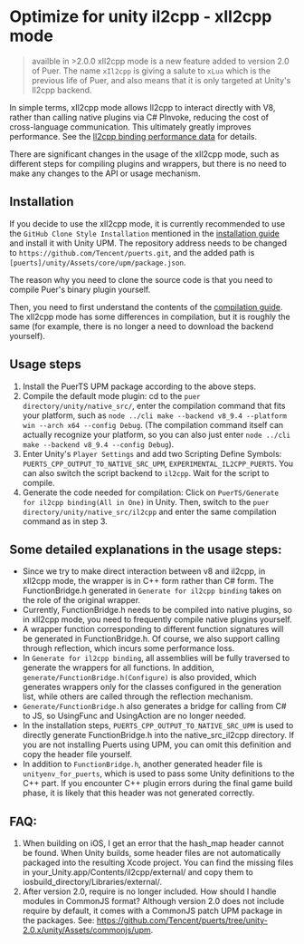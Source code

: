 # Optimize for unity il2cpp - xIl2cpp mode
> availble in >2.0.0
xIl2cpp mode is a new feature added to version 2.0 of Puer. The name `xIl2cpp` is giving a salute to `xLua` which is the previous life of Puer, and also means that it is only targeted at Unity's Il2cpp backend.

In simple terms, xIl2cpp mode allows Il2cpp to interact directly with V8, rather than calling native plugins via C# PInvoke, reducing the cost of cross-language communication. This ultimately greatly improves performance. See the [Il2cpp binding performance data](./index.md) for details.

There are significant changes in the usage of the xIl2cpp mode, such as different steps for compiling plugins and wrappers, but there is no need to make any changes to the API or usage mechanism.

## Installation
If you decide to use the xIl2cpp mode, it is currently recommended to use the `GitHub Clone Style Installation` mentioned in the [installation guide](../install) and install it with Unity UPM. The repository address needs to be changed to `https://github.com/Tencent/puerts.git`, and the added path is `[puerts]/unity/Assets/core/upm/package.json`.

The reason why you need to clone the source code is that you need to compile Puer's binary plugin yourself.

Then, you need to first understand the contents of the [compilation guide](../other/building). The xIl2cpp mode has some differences in compilation, but it is roughly the same (for example, there is no longer a need to download the backend yourself).

## Usage steps
1. Install the PuerTS UPM package according to the above steps.
2. Compile the default mode plugin: cd to the `puer directory/unity/native_src/`, enter the compilation command that fits your platform, such as `node ../cli make --backend v8_9.4 --platform win --arch x64 --config Debug`. (The compilation command itself can actually recognize your platform, so you can also just enter `node ../cli make --backend v8_9.4 --config Debug`).
3. Enter Unity's `Player Settings` and add two Scripting Define Symbols: `PUERTS_CPP_OUTPUT_TO_NATIVE_SRC_UPM`, `EXPERIMENTAL_IL2CPP_PUERTS`. You can also switch the script backend to `il2cpp`. Wait for the script to compile.
4. Generate the code needed for compilation: Click on `PuerTS/Generate for il2cpp binding(All in One)` in Unity. Then, switch to the `puer directory/unity/native_src/il2cpp` and enter the same compilation command as in step 3.

## Some detailed explanations in the usage steps:
* Since we try to make direct interaction between v8 and il2cpp, in xIl2cpp mode, the wrapper is in C++ form rather than C# form. The FunctionBridge.h generated in `Generate for il2cpp binding` takes on the role of the original wrapper.
* Currently, FunctionBridge.h needs to be compiled into native plugins, so in xIl2cpp mode, you need to frequently compile native plugins yourself.
* A wrapper function corresponding to different function signatures will be generated in FunctionBridge.h. Of course, we also support calling through reflection, which incurs some performance loss.
* In `Generate for il2cpp binding`, all assemblies will be fully traversed to generate the wrappers for all functions. In addition, `generate/FunctionBridge.h(Configure)` is also provided, which generates wrappers only for the classes configured in the generation list, while others are called through the reflection mechanism.
* `Generate/FunctionBridge.h` also generates a bridge for calling from C# to JS, so UsingFunc and UsingAction are no longer needed.
* In the installation steps, `PUERTS_CPP_OUTPUT_TO_NATIVE_SRC_UPM` is used to directly generate FunctionBridge.h into the native_src_il2cpp directory. If you are not installing Puerts using UPM, you can omit this definition and copy the header file yourself.
* In addition to `FunctionBridge.h`, another generated header file is `unityenv_for_puerts`, which is used to pass some Unity definitions to the C++ part. If you encounter C++ plugin errors during the final game build phase, it is likely that this header was not generated correctly.

## FAQ:
1. When building on iOS, I get an error that the hash_map header cannot be found.
    When Unity builds, some header files are not automatically packaged into the resulting Xcode project. You can find the missing files in your_Unity.app/Contents/il2cpp/external/ and copy them to iosbuild_directory/Libraries/external/.
2. After version 2.0, require is no longer included. How should I handle modules in CommonJS format?
    Although version 2.0 does not include require by default, it comes with a CommonJS patch UPM package in the packages. See: https://github.com/Tencent/puerts/tree/unity-2.0.x/unity/Assets/commonjs/upm.